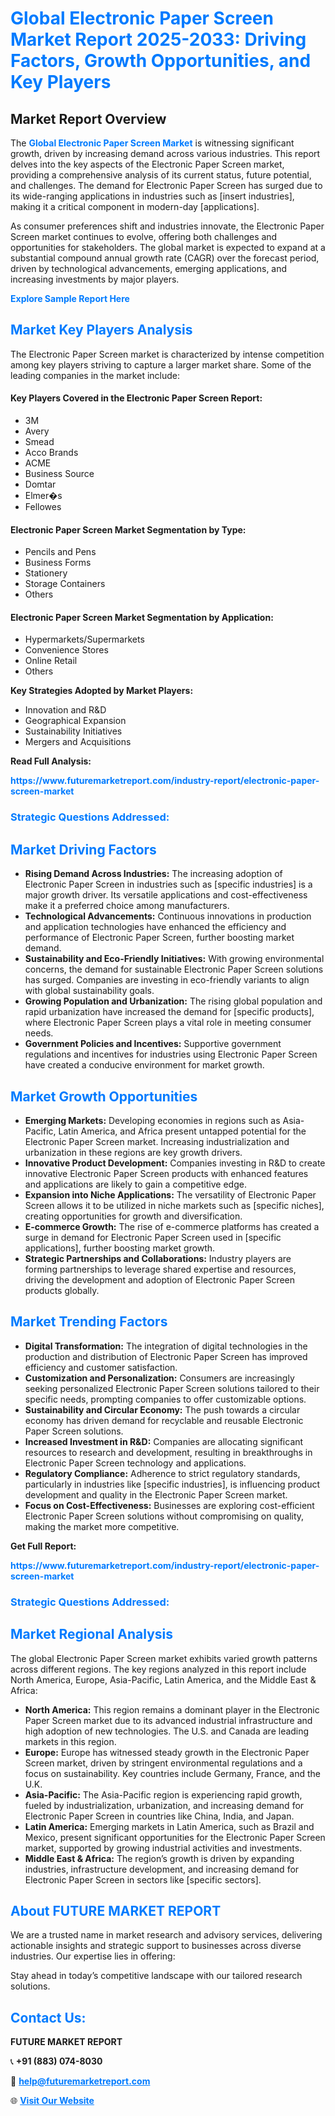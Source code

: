 <h1 style="color: #007BFF;">Global Electronic Paper Screen Market Report 2025-2033: Driving Factors, Growth Opportunities, and Key Players</h1>

<section id="overview">
<h2>Market Report Overview</h2>
<p>The <a href="https://www.futuremarketreport.com/industry-report/electronic-paper-screen-market" style="color: #007BFF; text-decoration: none;"><strong>Global Electronic Paper Screen Market</strong></a> is witnessing significant growth, driven by increasing demand across various industries. This report delves into the key aspects of the Electronic Paper Screen market, providing a comprehensive analysis of its current status, future potential, and challenges. The demand for Electronic Paper Screen has surged due to its wide-ranging applications in industries such as [insert industries], making it a critical component in modern-day [applications].</p>
<p>As consumer preferences shift and industries innovate, the Electronic Paper Screen market continues to evolve, offering both challenges and opportunities for stakeholders. The global market is expected to expand at a substantial compound annual growth rate (CAGR) over the forecast period, driven by technological advancements, emerging applications, and increasing investments by major players.</p>
</section>

<section id="overview">
<p><a href="https://www.futuremarketreport.com/request-sample/reportId=34705" style="color: #007BFF; text-decoration: none;"><strong>Explore Sample Report Here</strong></a></p>
</section>

<section id="key-players">
<h2 style="color: #007BFF;">Market Key Players Analysis</h2>
<p>The Electronic Paper Screen market is characterized by intense competition among key players striving to capture a larger market share. Some of the leading companies in the market include:</p>
<h4>Key Players Covered in the Electronic Paper Screen Report:</h4>
<ul><li>3M</li><li>Avery</li><li>Smead</li><li>Acco Brands</li><li>ACME</li><li>Business Source</li><li>Domtar</li><li>Elmer�s</li><li>Fellowes</li></ul>
<h4>Electronic Paper Screen Market Segmentation by Type:</h4>
<ul><li>Pencils and Pens</li><li>Business Forms</li><li>Stationery</li><li>Storage Containers</li><li>Others</li></ul>

<h4>Electronic Paper Screen Market Segmentation by Application:</h4>
<ul><li>Hypermarkets/Supermarkets</li><li>Convenience Stores</li><li>Online Retail</li><li>Others</li></ul>
<p><strong>Key Strategies Adopted by Market Players:</strong></p>
<ul>
<li>Innovation and R&D</li>
<li>Geographical Expansion</li>
<li>Sustainability Initiatives</li>
<li>Mergers and Acquisitions</li>
</ul>
</section>

<section>
<p><strong>Read Full Analysis: </strong></p><a href="https://www.futuremarketreport.com/industry-report/electronic-paper-screen-market" style="color: #007BFF; text-decoration: none;"><strong>https://www.futuremarketreport.com/industry-report/electronic-paper-screen-market</strong></a>
<h3 style="color: #007BFF;">Strategic Questions Addressed:</h3>
</section>

<section id="driving-factors">
<h2 style="color: #007BFF;">Market Driving Factors</h2>
<ul>
<li><strong>Rising Demand Across Industries:</strong> The increasing adoption of Electronic Paper Screen in industries such as [specific industries] is a major growth driver. Its versatile applications and cost-effectiveness make it a preferred choice among manufacturers.</li>
<li><strong>Technological Advancements:</strong> Continuous innovations in production and application technologies have enhanced the efficiency and performance of Electronic Paper Screen, further boosting market demand.</li>
<li><strong>Sustainability and Eco-Friendly Initiatives:</strong> With growing environmental concerns, the demand for sustainable Electronic Paper Screen solutions has surged. Companies are investing in eco-friendly variants to align with global sustainability goals.</li>
<li><strong>Growing Population and Urbanization:</strong> The rising global population and rapid urbanization have increased the demand for [specific products], where Electronic Paper Screen plays a vital role in meeting consumer needs.</li>
<li><strong>Government Policies and Incentives:</strong> Supportive government regulations and incentives for industries using Electronic Paper Screen have created a conducive environment for market growth.</li>
</ul>
</section>

<section id="growth-opportunities">
<h2 style="color: #007BFF;">Market Growth Opportunities</h2>
<ul>
<li><strong>Emerging Markets:</strong> Developing economies in regions such as Asia-Pacific, Latin America, and Africa present untapped potential for the Electronic Paper Screen market. Increasing industrialization and urbanization in these regions are key growth drivers.</li>
<li><strong>Innovative Product Development:</strong> Companies investing in R&D to create innovative Electronic Paper Screen products with enhanced features and applications are likely to gain a competitive edge.</li>
<li><strong>Expansion into Niche Applications:</strong> The versatility of Electronic Paper Screen allows it to be utilized in niche markets such as [specific niches], creating opportunities for growth and diversification.</li>
<li><strong>E-commerce Growth:</strong> The rise of e-commerce platforms has created a surge in demand for Electronic Paper Screen used in [specific applications], further boosting market growth.</li>
<li><strong>Strategic Partnerships and Collaborations:</strong> Industry players are forming partnerships to leverage shared expertise and resources, driving the development and adoption of Electronic Paper Screen products globally.</li>
</ul>
</section>

<section id="trending-factors">
<h2 style="color: #007BFF;">Market Trending Factors</h2>
<ul>
<li><strong>Digital Transformation:</strong> The integration of digital technologies in the production and distribution of Electronic Paper Screen has improved efficiency and customer satisfaction.</li>
<li><strong>Customization and Personalization:</strong> Consumers are increasingly seeking personalized Electronic Paper Screen solutions tailored to their specific needs, prompting companies to offer customizable options.</li>
<li><strong>Sustainability and Circular Economy:</strong> The push towards a circular economy has driven demand for recyclable and reusable Electronic Paper Screen solutions.</li>
<li><strong>Increased Investment in R&D:</strong> Companies are allocating significant resources to research and development, resulting in breakthroughs in Electronic Paper Screen technology and applications.</li>
<li><strong>Regulatory Compliance:</strong> Adherence to strict regulatory standards, particularly in industries like [specific industries], is influencing product development and quality in the Electronic Paper Screen market.</li>
<li><strong>Focus on Cost-Effectiveness:</strong> Businesses are exploring cost-efficient Electronic Paper Screen solutions without compromising on quality, making the market more competitive.</li>
</ul>
</section>

<section>
<p><strong>Get Full Report: </strong></p><a href="https://www.futuremarketreport.com/industry-report/electronic-paper-screen-market" style="color: #007BFF; text-decoration: none;"><strong>https://www.futuremarketreport.com/industry-report/electronic-paper-screen-market</strong></a>
<h3 style="color: #007BFF;">Strategic Questions Addressed:</h3>
</section>


<section id="regional-analysis">
<h2 style="color: #007BFF;">Market Regional Analysis</h2>
<p>The global Electronic Paper Screen market exhibits varied growth patterns across different regions. The key regions analyzed in this report include North America, Europe, Asia-Pacific, Latin America, and the Middle East & Africa:</p>
<ul>
<li><strong>North America:</strong> This region remains a dominant player in the Electronic Paper Screen market due to its advanced industrial infrastructure and high adoption of new technologies. The U.S. and Canada are leading markets in this region.</li>
<li><strong>Europe:</strong> Europe has witnessed steady growth in the Electronic Paper Screen market, driven by stringent environmental regulations and a focus on sustainability. Key countries include Germany, France, and the U.K.</li>
<li><strong>Asia-Pacific:</strong> The Asia-Pacific region is experiencing rapid growth, fueled by industrialization, urbanization, and increasing demand for Electronic Paper Screen in countries like China, India, and Japan.</li>
<li><strong>Latin America:</strong> Emerging markets in Latin America, such as Brazil and Mexico, present significant opportunities for the Electronic Paper Screen market, supported by growing industrial activities and investments.</li>
<li><strong>Middle East & Africa:</strong> The region’s growth is driven by expanding industries, infrastructure development, and increasing demand for Electronic Paper Screen in sectors like [specific sectors].</li>
</ul>
</section>

<footer>
<h2 style="color: #007BFF;">About FUTURE MARKET REPORT</h2>
<p>We are a trusted name in market research and advisory services, delivering actionable insights and strategic support to businesses across diverse industries. Our expertise lies in offering:</p>

<p>Stay ahead in today’s competitive landscape with our tailored research solutions.</p>

<h2 style="color: #007BFF;">Contact Us:</h2>
<p><strong>FUTURE MARKET REPORT</strong></p>
<p>📞 <strong>+91 (883) 074-8030</strong></p>
<p>📧 <strong><a href="mailto:help@futuremarketreport.com" style="color: #007BFF;">help@futuremarketreport.com</a></strong></p>
<p>🌐 <strong><a href="https://www.futuremarketreport.com/" style="color: #007BFF;">Visit Our Website</a></strong></p>
</footer>